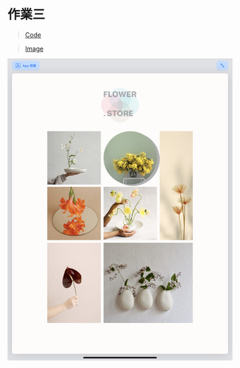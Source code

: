 # 作業三

> [Code](https://github.com/TamTang222/1103328_yzu_swiftui_1121_/blob/main/Hw%233/Stacks_toTable.swift)

> [Image](https://github.com/TamTang222/1103328_yzu_swiftui_1121_/blob/main/Hw%233/hw3.jpeg)

![Image](https://github.com/TamTang222/1103328_yzu_swiftui_1121_/blob/main/Hw%233/hw3.jpeg)

